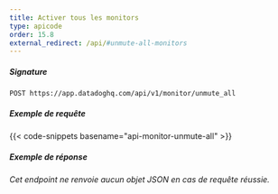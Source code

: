 ```yaml
---
title: Activer tous les monitors
type: apicode
order: 15.8
external_redirect: /api/#unmute-all-monitors
---
```


##### Signature
`POST https://app.datadoghq.com/api/v1/monitor/unmute_all`
##### Exemple de requête
{{< code-snippets basename="api-monitor-unmute-all" >}}
##### Exemple de réponse
*Cet endpoint ne renvoie aucun objet JSON en cas de requête réussie.*